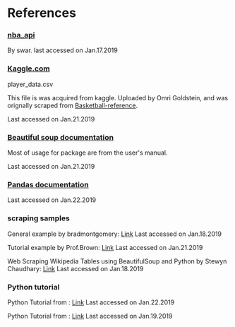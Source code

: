 # References

### [nba_api](https://github.com/swar/nba_api) 
By swar. last accessed on Jan.17.2019

### [Kaggle.com](https://www.kaggle.com/drgilermo/nba-players-stats)
player_data.csv

This file is was acquired from kaggle. Uploaded by Omri Goldstein, and was orignally scraped from [Basketball-reference](https://www.basketball-reference.com/).

Last accessed on Jan.21.2019

### [Beautiful soup documentation](https://www.crummy.com/software/BeautifulSoup/bs4/doc)

Most of usage for package are from the user's manual. 

Last accessed on Jan.21.2019

### [Pandas documentation](https://pandas.pydata.org/pandas-docs/stable/index.html)


Last accessed on Jan.22.2019

### scraping samples

General example by bradmontgomery: [Link](https://gist.github.com/bradmontgomery/1872970)
Last accessed on Jan.18.2019

Tutorial example by Prof.Brown: [Link](https://github.com/nikbearbrown/INFO_6210/blob/master/Week_2/NBB_%20BeautifulSoup.ipynb)
Last accessed on Jan.21.2019

Web Scraping Wikipedia Tables using BeautifulSoup and Python by Stewyn Chaudhary: [Link](https://medium.com/analytics-vidhya/web-scraping-wiki-tables-using-beautifulsoup-and-python-6b9ea26d8722)
Last accessed on Jan.18.2019

### Python tutorial

Python Tutorial from : [Link](http://www.runoob.com/python/python-tutorial.html) 
Last accessed on Jan.22.2019

Python Tutorial from : [Link](https://www.w3schools.com/python/python_operators.asp)
Last accessed on Jan.19.2019

